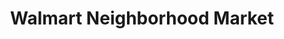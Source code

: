 ---
title: "Walmart Neighborhood Market"
url: /omaha/walmart-neighborhood-market-north-90th-street/
shop: Supermarkt
---